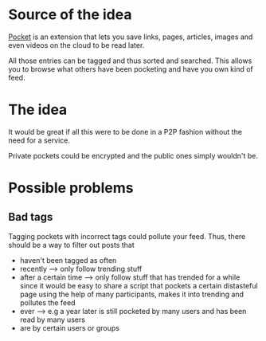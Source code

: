 # Source of the idea

[Pocket](https://getpocket.com/) is an extension that lets you save links, pages, articles, images and even videos on the cloud to be read later. 

All those entries can be tagged and thus sorted and searched. This allows you to browse what others have been pocketing and have you own kind of feed.

# The idea

It would be great if all this were to be done in a P2P fashion without the need for a service.

Private pockets could be encrypted and the public ones simply wouldn't be. 

# Possible problems

## Bad tags

Tagging pockets with incorrect tags could pollute your feed. Thus, there should be a way to filter out posts that

*  haven't been tagged as often
  * recently --&gt; only follow trending stuff
  * after a certain time --&gt; only follow stuff that has trended for a while since it would be easy to share a script that pockets a certain distasteful page using the help of many participants, makes it into trending and pollutes the feed
  * ever --&gt; e.g a year later is still pocketed by many users and has been read by many users
* are by certain users or groups





